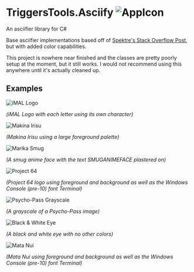 # TriggersTools.Asciify ![AppIcon](https://i.imgur.com/yolEHDU.png)

An asciifier library for C#

Base asciifier implementations based off of [Spektre's Stack Overflow Post](https://stackoverflow.com/a/32987834/7517185), but with added color capabilities.

This project is nowhere near finished and the classes are pretty poorly setup at the moment, but it still works. I would not recommend using this anywhere until it's actually cleaned up.

## Examples

![iMAL Logo](https://i.imgur.com/vbsT1SG.png)

*(iMAL Logo with each letter using its own character)*

![Makina Irisu](https://i.imgur.com/ahEYvPM.png)

*(Makina Irisu using a large foreground palette)*

![Marika Smug](https://i.imgur.com/LBq3m3C.png)

*(A smug anime face with the text SMUGANIMEFACE plastered on)*

![Project 64](https://i.imgur.com/JpW40ab.png)

*(Project 64 logo using foreground and background as well as the Windows Console (pre-10) font Terminal)*

![Psycho-Pass Grayscale](https://i.imgur.com/1hYiDB4.png)

*(A grayscale of a Psycho-Pass image)*

![Black & White Eye](https://i.imgur.com/iY2mMJl.png)

*(A black and white eye with no other colors)*

![Mata Nui](https://i.imgur.com/cVRvCYP.png)

*(Mata Nui using foreground and background as well as the Windows Console (pre-10) font Terminal)*
